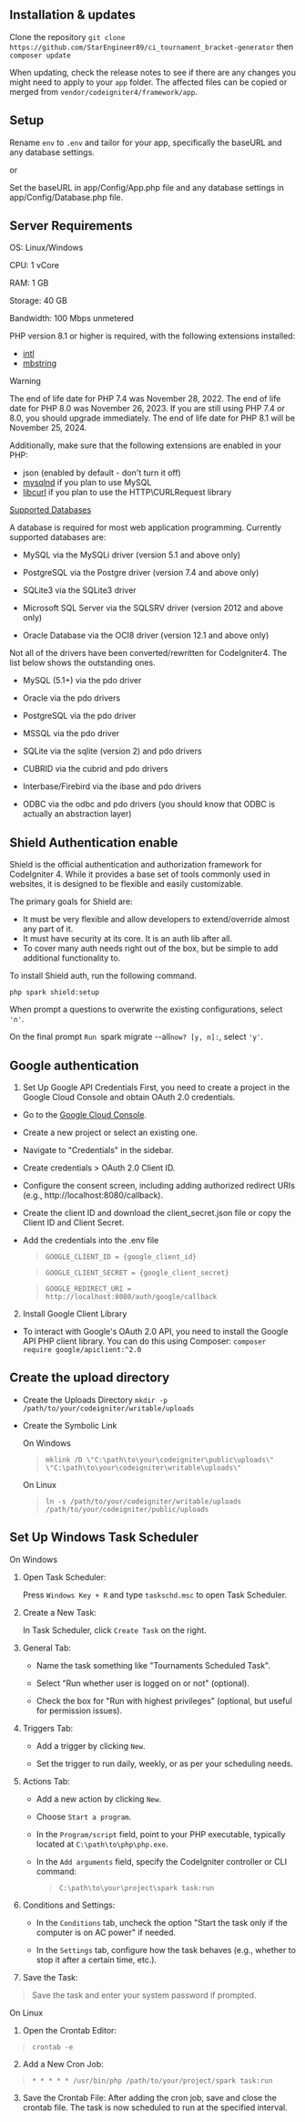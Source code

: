 ## Installation & updates

Clone the repository
`git clone https://github.com/StarEngineer89/ci_tournament_bracket-generator` then `composer update`

When updating, check the release notes to see if there are any changes you might need to apply
to your `app` folder. The affected files can be copied or merged from
`vendor/codeigniter4/framework/app`.

## Setup

Rename `env` to `.env` and tailor for your app, specifically the baseURL and any database settings.

or

Set the baseURL in app/Config/App.php file and any database settings in app/Config/Database.php file.

## Server Requirements

OS: Linux/Windows

CPU: 1 vCore

RAM: 1 GB

Storage: 40 GB

Bandwidth: 100 Mbps unmetered

PHP version 8.1 or higher is required, with the following extensions installed:

- [intl](http://php.net/manual/en/intl.requirements.php)
- [mbstring](http://php.net/manual/en/mbstring.installation.php)

> [!WARNING]
> The end of life date for PHP 7.4 was November 28, 2022.
> The end of life date for PHP 8.0 was November 26, 2023.
> If you are still using PHP 7.4 or 8.0, you should upgrade immediately.
> The end of life date for PHP 8.1 will be November 25, 2024.

Additionally, make sure that the following extensions are enabled in your PHP:

- json (enabled by default - don't turn it off)
- [mysqlnd](http://php.net/manual/en/mysqlnd.install.php) if you plan to use MySQL
- [libcurl](http://php.net/manual/en/curl.requirements.php) if you plan to use the HTTP\CURLRequest library

[Supported Databases](https://codeigniter.com/user_guide/intro/requirements.html#supported-databases)

A database is required for most web application programming. Currently supported databases are:

- MySQL via the MySQLi driver (version 5.1 and above only)

- PostgreSQL via the Postgre driver (version 7.4 and above only)

- SQLite3 via the SQLite3 driver

- Microsoft SQL Server via the SQLSRV driver (version 2012 and above only)

- Oracle Database via the OCI8 driver (version 12.1 and above only)

Not all of the drivers have been converted/rewritten for CodeIgniter4. The list below shows the outstanding ones.

- MySQL (5.1+) via the pdo driver

- Oracle via the pdo drivers

- PostgreSQL via the pdo driver

- MSSQL via the pdo driver

- SQLite via the sqlite (version 2) and pdo drivers

- CUBRID via the cubrid and pdo drivers

- Interbase/Firebird via the ibase and pdo drivers

- ODBC via the odbc and pdo drivers (you should know that ODBC is actually an abstraction layer)

## Shield Authentication enable

Shield is the official authentication and authorization framework for CodeIgniter 4. While it provides a base set of tools commonly used in websites, it is designed to be flexible and easily customizable.

The primary goals for Shield are:

- It must be very flexible and allow developers to extend/override almost any part of it.
- It must have security at its core. It is an auth lib after all.
- To cover many auth needs right out of the box, but be simple to add additional functionality to.

To install Shield auth, run the following command.

`php spark shield:setup`

When prompt a questions to overwrite the existing configurations, select `'n'`.

On the final prompt `Run `spark migrate --all`now? [y, n]:`, select `'y'`.

## Google authentication

1. Set Up Google API Credentials
   First, you need to create a project in the Google Cloud Console and obtain OAuth 2.0 credentials.

- Go to the [Google Cloud Console](https://console.cloud.google.com/?hl=ru).
- Create a new project or select an existing one.
- Navigate to "Credentials" in the sidebar.
- Create credentials > OAuth 2.0 Client ID.
- Configure the consent screen, including adding authorized redirect URIs (e.g., http://localhost:8080/callback).
- Create the client ID and download the client_secret.json file or copy the Client ID and Client Secret.
- Add the credentials into the .env file

  > `GOOGLE_CLIENT_ID = {google_client_id}`

  > `GOOGLE_CLIENT_SECRET = {google_client_secret}`

  > `GOOGLE_REDIRECT_URI = http://localhost:8080/auth/google/callback`

2. Install Google Client Library

- To interact with Google's OAuth 2.0 API, you need to install the Google API PHP client library. You can do this using Composer:
  `composer require google/apiclient:^2.0`

## Create the upload directory

- Create the Uploads Directory
  `mkdir -p /path/to/your/codeigniter/writable/uploads`
- Create the Symbolic Link

  On Windows

  > `mklink /D \"C:\path\to\your\codeigniter\public\uploads\" \"C:\path\to\your\codeigniter\writable\uploads\"`

  On Linux

  > `ln -s /path/to/your/codeigniter/writable/uploads /path/to/your/codeigniter/public/uploads`

## Set Up Windows Task Scheduler

On Windows

1. Open Task Scheduler:

   Press `Windows Key + R` and type `taskschd.msc` to open Task Scheduler.

2. Create a New Task:

   In Task Scheduler, click `Create Task` on the right.

3. General Tab:

   - Name the task something like "Tournaments Scheduled Task".

   - Select "Run whether user is logged on or not" (optional).

   - Check the box for "Run with highest privileges" (optional, but useful for permission issues).

4. Triggers Tab:

   - Add a trigger by clicking `New`.

   - Set the trigger to run daily, weekly, or as per your scheduling needs.

5. Actions Tab:

   - Add a new action by clicking `New`.

   - Choose `Start a program`.

   - In the `Program/script` field, point to your PHP executable, typically located at `C:\path\to\php\php.exe`.

   - In the `Add arguments` field, specify the CodeIgniter controller or CLI command:

     > `C:\path\to\your\project\spark task:run`

6. Conditions and Settings:

   - In the `Conditions` tab, uncheck the option "Start the task only if the computer is on AC power" if needed.

   - In the `Settings` tab, configure how the task behaves (e.g., whether to stop it after a certain time, etc.).

7. Save the Task:

> Save the task and enter your system password if prompted.

On Linux

1. Open the Crontab Editor:

> `crontab -e`

2. Add a New Cron Job:

> `* * * * * /usr/bin/php /path/to/your/project/spark task:run`

3. Save the Crontab File: After adding the cron job, save and close the crontab file. The task is now scheduled to run at the specified interval.
